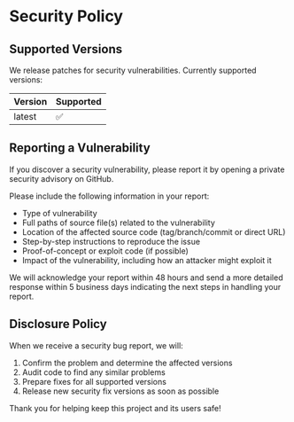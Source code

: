 # Security Policy

## Supported Versions

We release patches for security vulnerabilities. Currently supported versions:

| Version | Supported          |
| ------- | ------------------ |
| latest  | :white_check_mark: |

## Reporting a Vulnerability

If you discover a security vulnerability, please report it by opening a private security advisory on GitHub.

Please include the following information in your report:

- Type of vulnerability
- Full paths of source file(s) related to the vulnerability
- Location of the affected source code (tag/branch/commit or direct URL)
- Step-by-step instructions to reproduce the issue
- Proof-of-concept or exploit code (if possible)
- Impact of the vulnerability, including how an attacker might exploit it

We will acknowledge your report within 48 hours and send a more detailed response within 5 business days indicating the next steps in handling your report.

## Disclosure Policy

When we receive a security bug report, we will:

1. Confirm the problem and determine the affected versions
2. Audit code to find any similar problems
3. Prepare fixes for all supported versions
4. Release new security fix versions as soon as possible

Thank you for helping keep this project and its users safe!
